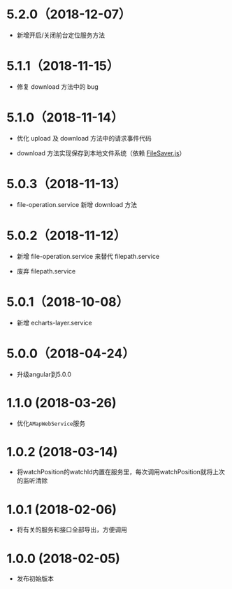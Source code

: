 # 5.2.0（2018-12-07）

- 新增开启/关闭前台定位服务方法

# 5.1.1（2018-11-15）

- 修复 download 方法中的 bug

# 5.1.0（2018-11-14）

- 优化 upload 及 download 方法中的请求事件代码

- download 方法实现保存到本地文件系统（依赖 [FileSaver.js](https://github.com/eligrey/FileSaver.js)）

# 5.0.3（2018-11-13）

- file-operation.service 新增 download 方法

# 5.0.2（2018-11-12）

- 新增 file-operation.service 来替代 filepath.service

- 废弃 filepath.service

# 5.0.1（2018-10-08）

- 新增 echarts-layer.service

# 5.0.0（2018-04-24）

- 升级angular到5.0.0

# 1.1.0 (2018-03-26)

- 优化`AMapWebService`服务

# 1.0.2 (2018-03-14)

- 将watchPosition的watchId内置在服务里，每次调用watchPosition就将上次的监听清除

# 1.0.1 (2018-02-06)

- 将有关的服务和接口全部导出，方便调用

# 1.0.0 (2018-02-05)

- 发布初始版本
